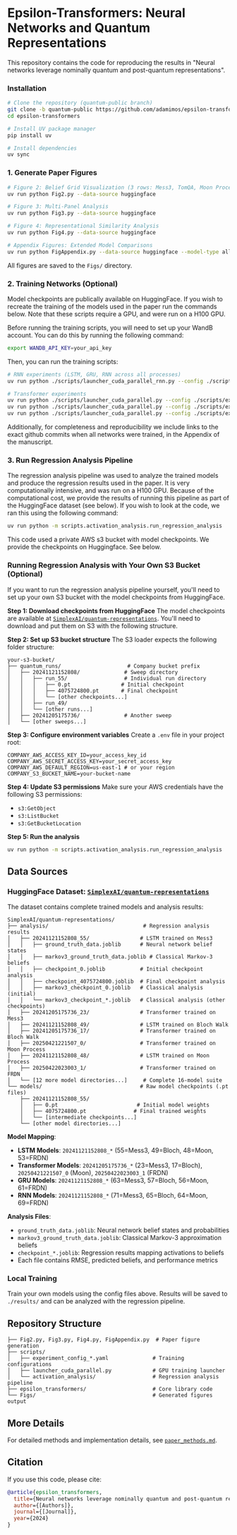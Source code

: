# Epsilon-Transformers: Neural Networks and Quantum Representations

This repository contains the code for reproducing the results in "Neural networks leverage nominally quantum and post-quantum representations".

### Installation

```bash
# Clone the repository (quantum-public branch)
git clone -b quantum-public https://github.com/adamimos/epsilon-transformers.git
cd epsilon-transformers

# Install UV package manager
pip install uv

# Install dependencies
uv sync
```


### 1. Generate Paper Figures

```bash
# Figure 2: Belief Grid Visualization (3 rows: Mess3, TomQA, Moon Process)
uv run python Fig2.py --data-source huggingface

# Figure 3: Multi-Panel Analysis
uv run python Fig3.py --data-source huggingface

# Figure 4: Representational Similarity Analysis
uv run python Fig4.py --data-source huggingface

# Appendix Figures: Extended Model Comparisons
uv run python FigAppendix.py --data-source huggingface --model-type all
```

All figures are saved to the `Figs/` directory.

### 2. Training Networks (Optional)

Model checkpoints are publically available on HuggingFace. If you wish to recreate the training of the models used in the paper run the commands below. Note that these scripts require a GPU, and were run on a H100 GPU. 

Before running the training scripts, you will need to set up your WandB account. You can do this by running the following command:
```bash
export WANDB_API_KEY=your_api_key
```

Then, you can run the training scripts:

```bash
# RNN experiments (LSTM, GRU, RNN across all processes)
uv run python ./scripts/launcher_cuda_parallel_rnn.py --config ./scripts/experiment_config_rnn.yaml

# Transformer experiments
uv run python ./scripts/launcher_cuda_parallel.py --config ./scripts/experiment_config_transformer_mess3_bloch.yaml
uv run python ./scripts/launcher_cuda_parallel.py --config ./scripts/experiment_config_transformer_moon.yaml
uv run python ./scripts/launcher_cuda_parallel.py --config ./scripts/experiment_config_transformer_frdn.yaml
```

Additionally, for completeness and reproducibility we include links to the exact github commits when all networks were trained, in the Appendix of the manuscript.

### 3. Run Regression Analysis Pipeline

The regression analysis pipeline was used to analyze the trained models and produce the regression results used in the paper. It is very computationally intensive, and was run on a H100 GPU. Because of the computational cost, we provide the results of running this pipeline as part of the HuggingFace dataset (see below). If you wish to look at the code, we ran this using the following command:

```bash
uv run python -m scripts.activation_analysis.run_regression_analysis
```

This code used a private AWS s3 bucket with model checkpoints. We provide the checkpoints on Huggingface. See below.

### Running Regression Analysis with Your Own S3 Bucket (Optional)

If you want to run the regression analysis pipeline yourself, you'll need to set up your own S3 bucket with the model checkpoints from HuggingFace.

**Step 1: Download checkpoints from HuggingFace**
The model checkpoints are available at [`SimplexAI/quantum-representations`](https://huggingface.co/datasets/SimplexAI/quantum-representations). You'll need to download and put them on S3 with the following structure.

**Step 2: Set up S3 bucket structure**
The S3 loader expects the following folder structure:
```
your-s3-bucket/
├── quantum_runs/                     # Company bucket prefix
│   ├── 20241121152808/              # Sweep directory
│   │   ├── run_55/                  # Individual run directory
│   │   │   ├── 0.pt                # Initial checkpoint
│   │   │   ├── 4075724800.pt       # Final checkpoint
│   │   │   └── [other checkpoints...]
│   │   ├── run_49/
│   │   └── [other runs...]
│   ├── 20241205175736/              # Another sweep
│   └── [other sweeps...]
```

**Step 3: Configure environment variables**
Create a `.env` file in your project root:
```env
COMPANY_AWS_ACCESS_KEY_ID=your_access_key_id
COMPANY_AWS_SECRET_ACCESS_KEY=your_secret_access_key
COMPANY_AWS_DEFAULT_REGION=us-east-1 # or your region
COMPANY_S3_BUCKET_NAME=your-bucket-name
```

**Step 4: Update S3 permissions**
Make sure your AWS credentials have the following S3 permissions:
- `s3:GetObject`
- `s3:ListBucket`
- `s3:GetBucketLocation`

**Step 5: Run the analysis**
```bash
uv run python -m scripts.activation_analysis.run_regression_analysis
```


## Data Sources

### HuggingFace Dataset: [`SimplexAI/quantum-representations`](https://huggingface.co/datasets/SimplexAI/quantum-representations)

The dataset contains complete trained models and analysis results:

```
SimplexAI/quantum-representations/
├── analysis/                              # Regression analysis results
│   ├── 20241121152808_55/                # LSTM trained on Mess3
│   │   ├── ground_truth_data.joblib      # Neural network belief states
│   │   ├── markov3_ground_truth_data.joblib # Classical Markov-3 beliefs
│   │   ├── checkpoint_0.joblib           # Initial checkpoint analysis
│   │   ├── checkpoint_4075724800.joblib  # Final checkpoint analysis
│   │   ├── markov3_checkpoint_0.joblib   # Classical analysis (initial)
│   │   └── markov3_checkpoint_*.joblib   # Classical analysis (other checkpoints)
│   ├── 20241205175736_23/                # Transformer trained on Mess3
│   ├── 20241121152808_49/                # LSTM trained on Bloch Walk
│   ├── 20241205175736_17/                # Transformer trained on Bloch Walk
│   ├── 20250421221507_0/                 # Transformer trained on Moon Process
│   ├── 20241121152808_48/                # LSTM trained on Moon Process
│   ├── 20250422023003_1/                 # Transformer trained on FRDN
│   └── [12 more model directories...]     # Complete 16-model suite
└── models/                               # Raw model checkpoints (.pt files)
    ├── 20241121152808_55/
    │   ├── 0.pt                         # Initial model weights
    │   ├── 4075724800.pt               # Final trained weights
    │   └── [intermediate checkpoints...]
    └── [other model directories...]
```

**Model Mapping**:
- **LSTM Models**: `20241121152808_*` (55=Mess3, 49=Bloch, 48=Moon, 53=FRDN)
- **Transformer Models**: `20241205175736_*` (23=Mess3, 17=Bloch), `20250421221507_0` (Moon), `20250422023003_1` (FRDN)
- **GRU Models**: `20241121152808_*` (63=Mess3, 57=Bloch, 56=Moon, 61=FRDN)
- **RNN Models**: `20241121152808_*` (71=Mess3, 65=Bloch, 64=Moon, 69=FRDN)

**Analysis Files**:
- `ground_truth_data.joblib`: Neural network belief states and probabilities
- `markov3_ground_truth_data.joblib`: Classical Markov-3 approximation beliefs
- `checkpoint_*.joblib`: Regression results mapping activations to beliefs
- Each file contains RMSE, predicted beliefs, and performance metrics

### Local Training
Train your own models using the config files above. Results will be saved to `./results/` and can be analyzed with the regression pipeline.

## Repository Structure

```
├── Fig2.py, Fig3.py, Fig4.py, FigAppendix.py  # Paper figure generation
├── scripts/
│   ├── experiment_config_*.yaml              # Training configurations
│   ├── launcher_cuda_parallel.py             # GPU training launcher
│   └── activation_analysis/                  # Regression analysis pipeline
├── epsilon_transformers/                     # Core library code
└── Figs/                                     # Generated figures output
```

## More Details

For detailed methods and implementation details, see [`paper_methods.md`](paper_methods.md).

## Citation

If you use this code, please cite:

```bibtex
@article{epsilon_transformers,
  title={Neural networks leverage nominally quantum and post-quantum representations},
  author={[Authors]},
  journal={[Journal]},
  year={2024}
}
```